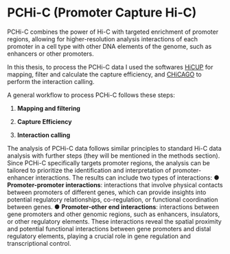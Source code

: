 # PCHi-C (Promoter Capture Hi-C)

PCHi-C combines the power of Hi-C with targeted enrichment of promoter regions, allowing for higher-resolution analysis interactions of each promoter in a cell type with other DNA elements of the genome, such as enhancers or other promoters.

In this thesis, to process the PCHi-C data I used the softwares [HiCUP](https://www.ncbi.nlm.nih.gov/pmc/articles/PMC5540598/pdf/pcbi.1005665.pdf]) for mapping, filter and calculate the capture efficiency, and [CHiCAGO](https://bioconductor.org/packages/release/bioc/html/Chicago.html) to perform the interaction calling.

A general workflow to process PCHi-C follows these steps:

1.	**Mapping and filtering**

3.	**Capture Efficiency**
4.	**Interaction calling**
  
The analysis of PCHi-C data follows similar principles to standard Hi-C data analysis with further steps (they will be mentioned in the methods section). Since PCHi-C specifically targets promoter regions, the analysis can be tailored to prioritize the identification and interpretation of promoter-enhancer interactions. The results can include two types of interactions:
●	**Promoter-promoter interactions**: interactions that involve physical contacts between promoters of different genes, which can provide insights into potential regulatory relationships, co-regulation, or functional coordination between genes.
●	**Promoter-other end interactions**: interactions between gene promoters and other genomic regions, such as enhancers, insulators, or other regulatory elements. These interactions reveal the spatial proximity and potential functional interactions between gene promoters and distal regulatory elements, playing a crucial role in gene regulation and transcriptional control.
